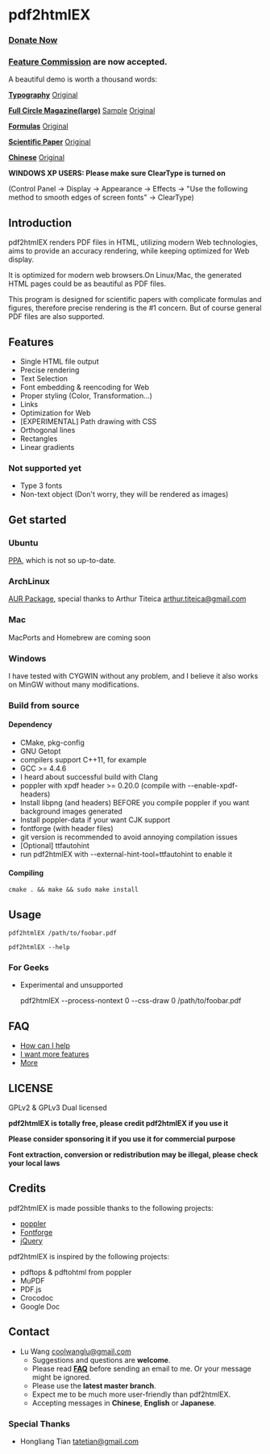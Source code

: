 # pdf2html**EX** 

### [**Donate Now**](http://coolwanglu.github.com/pdf2htmlEX/donate.html)

### [**Feature Commission**](https://github.com/coolwanglu/pdf2htmlEX/wiki/FAQ#wiki-feature_commission) are now accepted.

A beautiful demo is worth a thousand words:

[**Typography**](http://coolwanglu.github.com/pdf2htmlEX/demo/geneve.html) [Original](https://github.com/raphink/geneve_1564/raw/master/geneve_1564.pdf)

[**Full Circle Magazine(large)**](http://coolwanglu.github.com/pdf2htmlEX/demo/issue65_en.html) [Sample](http://coolwanglu.github.com/pdf2htmlEX/demo/issue65_en_sample.html) [Original](http://dl.fullcirclemagazine.org/issue65_en.pdf)

[**Formulas**](http://coolwanglu.github.com/pdf2htmlEX/demo/cheat.html) [Original](http://www.tug.org/texshowcase/cheat.pdf)

[**Scientific Paper**](http://coolwanglu.github.com/pdf2htmlEX/demo/demo.html) [Original](http://citeseerx.ist.psu.edu/viewdoc/download?doi=10.1.1.148.349&rep=rep1&type=pdf)

[**Chinese**](http://coolwanglu.github.com/pdf2htmlEX/demo/chn.html) [Original](http://files.cnblogs.com/phphuaibei/git%E6%90%AD%E5%BB%BA.pdf)


**WINDOWS XP USERS: Please make sure ClearType is turned on** 

(Control Panel -> Display -> Appearance -> Effects -> "Use the following method to smooth edges of screen fonts" -> ClearType)

## Introduction

pdf2htmlEX renders PDF files in HTML, utilizing modern Web technologies, aims to provide an accuracy rendering, while keeping optimized for Web display.

It is optimized for modern web browsers.On Linux/Mac, the generated HTML pages could be as beautiful as PDF files.

This program is designed for scientific papers with complicate formulas and figures, therefore precise rendering is the #1 concern. But of course general PDF files are also supported.

## Features

* Single HTML file output 
* Precise rendering 
* Text Selection
* Font embedding & reencoding for Web
* Proper styling (Color, Transformation...)
* Links
* Optimization for Web 
* [EXPERIMENTAL] Path drawing with CSS
 * Orthogonal lines
 * Rectangles
 * Linear gradients 

### Not supported yet

* Type 3 fonts
* Non-text object (Don't worry, they will be rendered as images)

## Get started

### Ubuntu 

[PPA](https://launchpad.net/~coolwanglu/+archive/pdf2htmlex), which is not so up-to-date.

### ArchLinux

[AUR Package](https://aur.archlinux.org/packages.php?ID=62426), special thanks to Arthur Titeica <arthur.titeica@gmail.com>

### Mac

MacPorts and Homebrew are coming soon

### Windows

I have tested with CYGWIN without any problem, and I believe it also works on MinGW without many modifications.

### Build from source

#### Dependency

* CMake, pkg-config
* GNU Getopt
* compilers support C++11, for example
 * GCC >= 4.4.6
 * I heard about successful build with Clang 
* poppler with xpdf header >= 0.20.0 (compile with --enable-xpdf-headers)
 * Install libpng (and headers) BEFORE you compile poppler if you want background images generated
 * Install poppler-data if your want CJK support
* fontforge (with header files)
 * git version is recommended to avoid annoying compilation issues
* [Optional] ttfautohint
 * run pdf2htmlEX with --external-hint-tool=ttfautohint to enable it

#### Compiling

    cmake . && make && sudo make install

## Usage

    pdf2htmlEX /path/to/foobar.pdf

    pdf2htmlEX --help

### For Geeks

* Experimental and unsupported

    pdf2htmlEX --process-nontext 0 --css-draw 0 /path/to/foobar.pdf

## FAQ

* [How can I help](https://github.com/coolwanglu/pdf2htmlEX/wiki/FAQ#wiki-help)
* [I want more features](https://github.com/coolwanglu/pdf2htmlEX/wiki/FAQ#wiki-feature_commission)
* [More](https://github.com/coolwanglu/pdf2htmlEX/wiki/FAQ)

## LICENSE

GPLv2 & GPLv3 Dual licensed

**pdf2htmlEX is totally free, please credit pdf2htmlEX if you use it**

**Please consider sponsoring it if you use it for commercial purpose**

**Font extraction, conversion or redistribution may be illegal, please check your local laws**

## Credits

pdf2htmlEX is made possible thanks to the following projects:

* [poppler](http://poppler.freedesktop.org/)
* [Fontforge](http://fontforge.org/)
* [jQuery](http://jquery.com/)

pdf2htmlEX is inspired by the following projects:

* pdftops & pdftohtml from poppler 
* MuPDF
* PDF.js
* Crocodoc
* Google Doc

## Contact

* Lu Wang <coolwanglu@gmail.com>
  * Suggestions and questions are **welcome**. 
  * Please read [**FAQ**](https://github.com/coolwanglu/pdf2htmlEX/wiki/FAQ) before sending an email to me. Or your message might be ignored.
  * Please use the **latest master branch**.
  * Expect me to be much more user-friendly than pdf2htmlEX.
  * Accepting messages in **Chinese**, **English** or **Japanese**.


### Special Thanks

* Hongliang Tian <tatetian@gmail.com>

